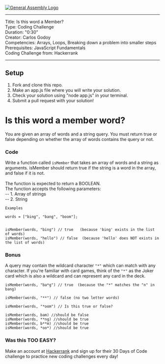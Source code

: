 [![General Assembly Logo](https://camo.githubusercontent.com/1a91b05b8f4d44b5bbfb83abac2b0996d8e26c92/687474703a2f2f692e696d6775722e636f6d2f6b6538555354712e706e67)](https://generalassemb.ly/education/web-development-immersive)


---
Title: Is this word a Member?<br>
Type: Coding Challenge <br>
Duration: "0:30"<br>
Creator: Carlos Godoy <br>
Competencies: Arrays, Loops, Breaking down a problem into smaller steps<br>
Prerequisites: JavaScript Fundamentals<br>
Coding Challenge from: Hackerrank

---

## Setup
1. Fork and clone this repo.
2. Make an app.js file where you will write your solution.
3. Check your solution using "node app.js" in your terminal.
4. Submit a pull request with your solution!


# Is this word a member word?

You are given an array of words and a string query. You must return true or false depending on whether the array of words contains the query or not.

### Code

Write a function called `isMember` that takes an array of words and a string as arguments. isMember should return true if the string is a word in the array, and false if it is not.<br/>
<br/>
The function is expected to return a BOOLEAN.<br/>
The function accepts the following parameters:<br/>
-- 1. Array of strings<br/>
-- 2. String

```
Examples

words = ["bing", "bang", "boom"];


isMember(words, "bing") // true   (because 'bing' exists in the list of words)
isMember(words, "hello") // false  (because 'hello' does NOT exists in the list of words)

```




### Bonus

A query may contain the wildcard character `"*"` which can match with any character. If you're familiar with card games, think of the `"*"` as the Joker card which is also a wildcard and can represent any card in the deck.

```
isMember(words, "ba*g") // true  (because the "*" matches the "n" in bang)

isMember(words, "**") // false (no two letter words)

isMember(words, "*oom") // Is this true or false?
```



```
isMember(words, bam) //should be false
isMember(words, **ng) //should be true
isMember(words, b**m) //should be true
isMember(words, *oo*) //should be true
```





### Was this TOO EASY?
Make an account at <a href="https://hackerrank.com" target="_blank">Hackerrank</a> and sign up for their 30 Days of Code challenge to practice new coding challenges every day!
